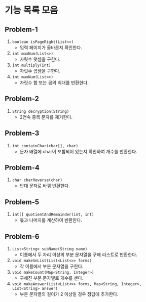 # 기능 목록 모음

## Problem-1

1. `boolean isPageRight(List<>)` 
    - 입력 페이지가 올바른지 확인한다.
2. `int maxNum(List<>)`
    - 자릿수 덧셈을 구한다.
3. `int multiply(int)`
    - 자릿수 곱셈을 구한다.
4. `int maxNum(List<>)`
    - 자릿수 합 또는 곱의 최대를 반환한다.


## Problem-2

1. `String decryption(String)`
   - 2연속 중복 문자를 제거한다.


## Problem-3

1. `int containChar(char[], char)`
   - 문자 배열에 char이 포함되어 있는지 확인하여 개수를 반환한다.


## Problem-4

1. `char charReverse(char)`
   - 반대 문자로 바꿔 반환한다.


## Problem-5

1. `int[] quotientAndRemainder(int, int)`
   - 몫과 나머지를 계산하여 반환한다.


## Problem-6

1. `List<String> subName(String name)`
   - 이름에서 두 자리 이상의 부분 문자열을 구해 리스트로 반환한다.
2. `void makeSnList(List<List<>> forms)`
   - 각 이름에서 부분 문자열을 구한다.
3. `void makeCount(Map<String, Integer>)`
   - 구해진 부분 문자열로 개수를 센다.
4. `void makeAnswer(List<List<>> forms, Map<String, Integer>, List<String> answer)`
   - 부분 문자열의 길이가 2 이상일 경우 정답에 추가한다.